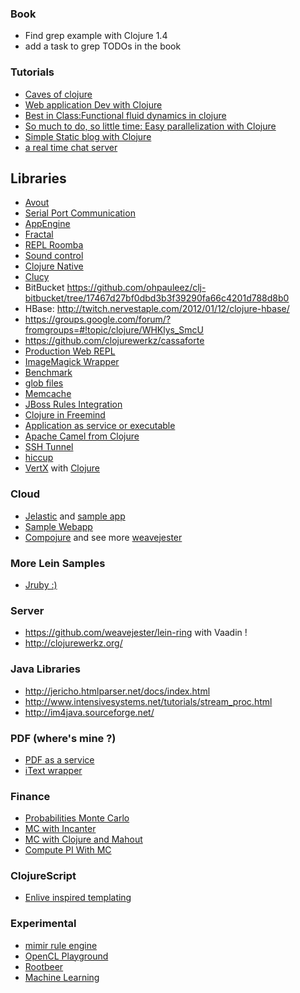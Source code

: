 ### Book
* Find grep example with Clojure 1.4
* add a task to grep TODOs in the book

### Tutorials
* [Caves of clojure](http://stevelosh.com/blog/2012/07/caves-of-clojure-03-4/)
* [Web application Dev with Clojure](http://www.vijaykiran.com/2012/01/17/web-application-development-with-clojure-part-2/)
* [Best in Class:Functional fluid dynamics in clojure](http://www.bestinclass.dk/index.clj/2010/03/functional-fluid-dynamics-in-clojure.html)
* [So much to do, so little time: Easy parallelization with Clojure](http://blog.rguha.net/?p=153)
* [Simple Static blog with Clojure](http://thegeez.net/2012/03/15/static_blog_on_github_with_enlive.html)
* [a real time chat server](http://alexkehayias.tumblr.com/post/28783286946/a-simple-real-time-chat-server-using-clojure-and-aleph)

## Libraries
* [Avout](https://github.com/AlexBaranosky/avout)
* [Serial Port Communication](https://github.com/samaaron/serial-port)
* [AppEngine](https://github.com/gcv/appengine-magic)
* [Fractal](http://clojurefun.wordpress.com/2012/08/30/mandelbrot-fractals/)
* [REPL Roomba](http://gigasquidsoftware.com/wordpress/?p=450)
* [Sound control](http://opensoundcontrol.org/implementation/osc-clj-clojure-osc-library)
* [Clojure Native](https://github.com/bagucode/clj-native)
* [Clucy](https://github.com/weavejester/clucy) 
* BitBucket https://github.com/ohpauleez/clj-bitbucket/tree/17467d27bf0dbd3b3f39290fa66c4201d788d8b0
* HBase: http://twitch.nervestaple.com/2012/01/12/clojure-hbase/
* https://groups.google.com/forum/?fromgroups=#!topic/clojure/WHKlys_SmcU
* https://github.com/clojurewerkz/cassaforte
* [Production Web REPL](http://java.dzone.com/articles/clojure-production-web-repl)
* [ImageMagick Wrapper](https://github.com/neatonk/im4clj)
* [Benchmark](https://github.com/neatonk/criterium)
* [glob files](https://github.com/neatonk/clj-glob)
* [Memcache](http://clojurememcached.info/articles/getting_started.html)
* [JBoss Rules Integration](http://www.gettingcirrius.com/2010/12/using-jboss-rules-drools-in-clojure.html)
* [Clojure in Freemind](http://freemind.sourceforge.net/wiki/index.php/Plugins)
* [Application as service or executable](http://wrapper.tanukisoftware.com/doc/english/integrate.html#method1)
* [Apache Camel from Clojure](https://github.com/denlab/apache-camel-clojure)
* [SSH Tunnel](https://github.com/trampoline/clj-ssh-tunnel)
* [hiccup](https://github.com/weavejester/hiccup)
* [VertX](https://github.com/vert-x/vert.x) with [Clojure](https://gist.github.com/1578718)

### Cloud
* [Jelastic](http://jelastic.com/ja/docs/clojure) and [sample app](https://github.com/cemerick/clojure-web-deploy-conj)
* [Sample Webapp](https://github.com/thurn/ackbar)
* [Compojure](https://github.com/weavejester/compojure) and see more [weavejester](https://github.com/weavejester)

### More Lein Samples
* [Jruby :)](https://github.com/jkutner/lein-jruby)

### Server
* https://github.com/weavejester/lein-ring with Vaadin !
* http://clojurewerkz.org/

### Java Libraries
* http://jericho.htmlparser.net/docs/index.html
* http://www.intensivesystems.net/tutorials/stream_proc.html
* http://im4java.sourceforge.net/

### PDF (where's mine ?)
* [PDF as a service](https://github.com/yogthos/instant-pdf)
* [iText wrapper](https://github.com/yogthos/clj-pdf)

### Finance
* [Probabilities Monte Carlo](http://richhickey.github.com/clojure-contrib/probabilities.monte-carlo-api.html)
* [MC with Incanter](http://data-sorcery.org/category/monte-carlo-simulation/)
* [MC with Clojure and Mahout](http://antoniogarrote.wordpress.com/2011/06/26/monte-carlo-integration-with-clojure-and-mahout/)
* [Compute PI With MC](http://alecbenzer.blogspot.jp/2010/07/computing-pi-with-monte-carlo-in.html)

### ClojureScript
* [Enlive inspired templating](https://github.com/ckirkendall/enfocus)

### Experimental
* [mimir rule engine](https://github.com/hraberg/mimir)
* [OpenCL Playground](https://github.com/hraberg/sleipnir)
* [Rootbeer](https://github.com/pcpratts/rootbeer1)
* [Machine Learning](https://github.com/sids/nerchuko)
